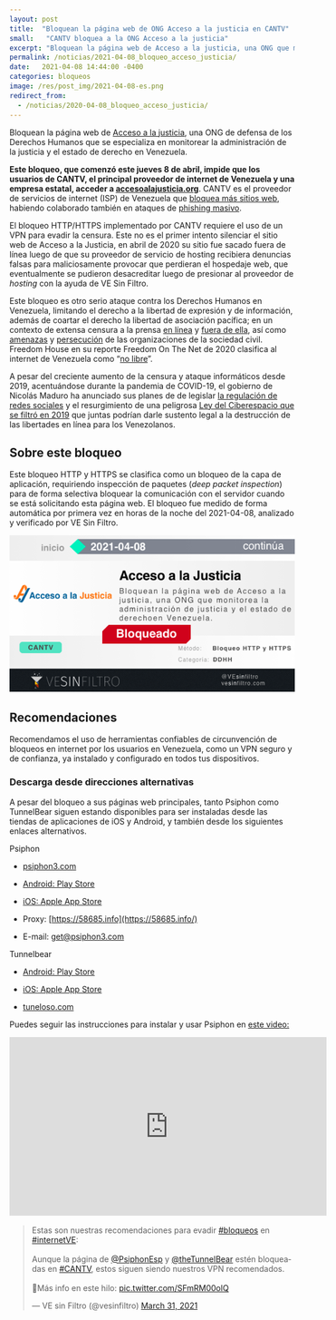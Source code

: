 ```yaml
---
layout: post
title:  "Bloquean la página web de ONG Acceso a la justicia en CANTV"
small:   "CANTV bloquea a la ONG Acceso a la justicia"
excerpt: "Bloquean la página web de Acceso a la justicia, una ONG que monitorea la administración de justicia y el estado de derecho en Venezuela."
permalink: /noticias/2021-04-08_bloqueo_acceso_justicia/
date:   2021-04-08 14:44:00 -0400
categories: bloqueos
image: /res/post_img/2021-04-08-es.png
redirect_from:
  - /noticias/2020-04-08_bloqueo_acceso_justicia/
---
```


Bloquean la página web de [Acceso a la justicia](https://www.accesoalajusticia.org/), una ONG de defensa de los Derechos Humanos que se especializa en monitorear la administración de la justicia y el estado de derecho en Venezuela.

**Este bloqueo, que comenzó este jueves 8 de abril, impide que los usuarios de CANTV, el principal proveedor de internet de Venezuela y una empresa estatal, acceder a [accesoalajusticia.org](accesoalajusticia.org)**. CANTV es el proveedor de servicios de internet (ISP) de Venezuela que [bloquea más sitios web](https://vesinfiltro.com/noticias/twitter_youtube_instagram_2019-01/), habiendo colaborado también en ataques de [phishing masivo](https://vesinfiltro.com/noticias/Phishing_impulsado_por_gobierno_de_Venezuela/).

El bloqueo HTTP/HTTPS implementado por CANTV requiere el uso de un VPN para evadir la censura. Este no es el primer intento silenciar el sitio web de Acceso a la Justicia, en abril de 2020 su sitio fue sacado fuera de línea luego de que su proveedor de servicio de hosting recibiera denuncias falsas para maliciosamente provocar que perdieran el hospedaje web, que eventualmente se pudieron desacreditar luego de presionar al proveedor de _hosting_ con la ayuda de VE Sin Filtro.

Este bloqueo es otro serio ataque contra los Derechos Humanos en Venezuela, limitando el derecho a la libertad de expresión y de información, además de coartar el derecho la libertad de asociación pacífica; en un contexto de extensa censura a la prensa [en línea](https://vesinfiltro.com/noticias/venezuela_bloquea_las_noticias-2019-05/) y [fuera de ella](http://espaciopublico.ong/marzo-censura-intimidacion-y-restricciones-a-la-libertad-de-expresion/), así como [amenazas](https://runrun.es/noticias/440668/director-de-fundaredes-pedira-proteccion-a-la-onu-y-cidh-tras-amenazas-de-cabello/) y [persecución](https://www.hrw.org/es/news/2020/12/21/venezuela-ataques-contra-organizaciones-humanitarias)  de las organizaciones de la sociedad civil. Freedom House en su reporte Freedom On The Net de 2020 clasifica al internet de Venezuela como “[no libre](https://freedomhouse.org/country/venezuela/freedom-net/2020)”.

A pesar del creciente aumento de la censura y ataque informáticos desde 2019, acentuándose durante la pandemia de COVID-19, el gobierno de Nicolás Maduro ha anunciado sus planes de de legislar [la regulación de redes sociales](https://www.elimpulso.com/2021/03/04/asamblea-nacional-chavista-incluira-a-las-redes-sociales-en-la-cuestionada-ley-resorte/) y el resurgimiento de una peligrosa [Ley del Ciberespacio que se filtró en 2019](https://vesinfiltro.com/noticias/comunicado_ley_ciberespacio/) que juntas podrían darle sustento legal a la destrucción de las libertades en línea para los Venezolanos.

## Sobre este bloqueo

Este bloqueo HTTP y HTTPS se clasifica como un bloqueo de la capa de aplicación, requiriendo inspección de paquetes (_deep packet inspection_) para de forma selectiva bloquear la comunicación con el servidor cuando se está solicitando esta página web. El bloqueo fue medido de forma automática por primera vez en horas de la noche del 2021-04-08, analizado y verificado por VE Sin Filtro.

![](/res/post_img/2021-04-08-es.png)

## Recomendaciones

Recomendamos el uso de herramientas confiables de circunvención de bloqueos en internet por los usuarios en Venezuela, como un VPN seguro y de confianza, ya instalado y configurado en todos tus dispositivos.

### Descarga desde direcciones alternativas

A pesar del bloqueo a sus páginas web principales, tanto Psiphon como TunnelBear siguen estando disponibles para ser instaladas desde las tiendas de aplicaciones de iOS y Android, y también desde los siguientes enlaces alternativos.

Psiphon
-   [psiphon3.com](http://psiphon3.com/es/download.html)

-   [Android: Play Store](https://play.google.com/store/apps/details?id=com.psiphon3.subscription)

-   [iOS: Apple App Store](https://apps.apple.com/us/app/psiphon/id1276263909?ls=1)

-   Proxy: [https://58685.info](https://58685.info/)

-   E-mail: get@psiphon3.com

Tunnelbear
-   [Android: Play Store](https://play.google.com/store/apps/details?id=com.tunnelbear.android)

-   [iOS: Apple App Store](https://geo.itunes.apple.com/app/tunnelbear-vpn-unblock-websites/id564842283?mt=8&at=1010l9nk)

-   [tuneloso.com](http://tuneloso.com/)


Puedes seguir las instrucciones para instalar y usar Psiphon en [este video:](https://www.youtube.com/watch?v=iYQQTE1-Thk)

<iframe width="560" height="315" src="https://www.youtube-nocookie.com/embed/iYQQTE1-Thk" title="YouTube video player" frameborder="0" allow="accelerometer; autoplay; clipboard-write; encrypted-media; gyroscope; picture-in-picture" allowfullscreen></iframe>


<blockquote class="twitter-tweet" data-dnt="true"><p lang="es" dir="ltr">Estas son nuestras recomendaciones para evadir <a href="https://twitter.com/hashtag/bloqueos?src=hash&amp;ref_src=twsrc%5Etfw">#bloqueos</a> en <a href="https://twitter.com/hashtag/internetVE?src=hash&amp;ref_src=twsrc%5Etfw">#internetVE</a>:<br><br>Aunque la página de <a href="https://twitter.com/PsiphonEsp?ref_src=twsrc%5Etfw">@PsiphonEsp</a> y <a href="https://twitter.com/theTunnelBear?ref_src=twsrc%5Etfw">@theTunnelBear</a> estén bloqueadas en <a href="https://twitter.com/hashtag/CANTV?src=hash&amp;ref_src=twsrc%5Etfw">#CANTV</a>, estos siguen siendo nuestros VPN recomendados.<br><br>🧵Más info en este hilo: <a href="https://t.co/SFmRM00olQ">pic.twitter.com/SFmRM00olQ</a></p>&mdash; VE sin Filtro (@vesinfiltro) <a href="https://twitter.com/vesinfiltro/status/1377385735666421761?ref_src=twsrc%5Etfw">March 31, 2021</a></blockquote> <script async src="https://platform.twitter.com/widgets.js" charset="utf-8"></script>
